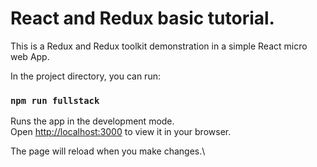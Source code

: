 # React and Redux basic tutorial.

This is a Redux and Redux toolkit demonstration in a simple React micro web App.

In the project directory, you can run:

### `npm run fullstack`

Runs the app in the development mode.\
Open [http://localhost:3000](http://localhost:3000) to view it in your browser.

The page will reload when you make changes.\